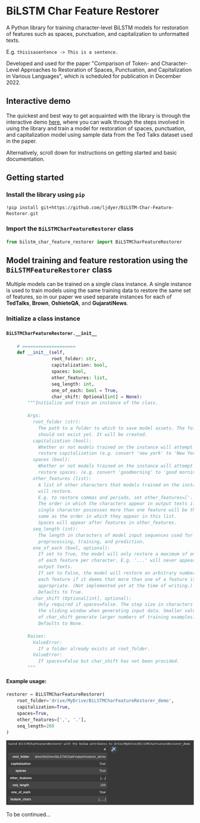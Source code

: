 # BiLSTM Char Feature Restorer

A Python library for training character-level BiLSTM models for restoration of features such as spaces, punctuation, and capitalization to unformatted texts.

E.g.
`thisisasentence -> This is a sentence.`

Developed and used for the paper "Comparison of Token- and Character-Level Approaches to Restoration of Spaces, Punctuation, and Capitalization in Various Languages", which is scheduled for publication in December 2022.

## Interactive demo

The quickest and best way to get acquainted with the library is through the interactive demo [here](https://colab.research.google.com/drive/1aS6_-5rX4TOaa-qHIBCSW07-xS7nihk4?usp=sharing), where you can walk through the steps involved in using the library and train a model for restoration of spaces, punctuation, and capitalization model using sample data from the Ted Talks dataset used in the paper.

Alternatively, scroll down for instructions on getting started and basic documentation.

## Getting started

### Install the library using `pip`

```
!pip install git+https://github.com/ljdyer/BiLSTM-Char-Feature-Restorer.git
```

### Import the `BiLSTMCharFeatureRestorer` class

```python
from bilstm_char_feature_restorer import BiLSTMCharFeatureRestorer
```

## Model training and feature restoration using the `BiLSTMFeatureRestorer` class

Multiple models can be trained on a single class instance. A single instance is used to train models using the same training data to restore the same set of features, so in our paper we used separate instances for each of **TedTalks**, **Brown**, **OshieteQA**, and **GujaratiNews**.

### Initialize a class instance

#### `BiLSTMCharFeatureRestorer.__init__`

```python
    # ====================
    def __init__(self,
                 root_folder: str,
                 capitalization: bool,
                 spaces: bool,
                 other_features: list,
                 seq_length: int,
                 one_of_each: bool = True,
                 char_shift: Optional[int] = None):
        """Initialize and train an instance of the class.

        Args:
          root_folder (str):
            The path to a folder to which to save model assets. The folder
            should not exist yet. It will be created.
          capitalization (bool):
            Whether or not models trained on the instance will attempt to
            restore capitalization (e.g. convert 'new york' to 'New York').
          spaces (bool):
            Whether or not models trained on the instance will attempt to
            restore spaces. (e.g. convert 'goodmorning' to 'good morning')
          other_features (list):
            A list of other characters that models trained on the instance
            will restore.
            E.g. to restore commas and periods, set other_features=['.', ','].
            The order in which the characters appear in output texts if a
            single character possesses more than one feature will be the
            same as the order in which they appear in this list.
            Spaces will appear after features in other_features.
          seq_length (int):
            The length in characters of model input sequences used for
            preprocessing, training, and prediction.
          one_of_each (bool, optional):
            If set to True, the model will only restore a maximum of one
            of each feature per character. E.g. '...' will never appear in
            output texts.
            If set to False, the model will restore an arbitrary number of
            each feature if it deems that more than one of a feature is
            appropriate. (Not implemented yet at the time of writing.)
            Defaults to True.
          char_shift (Optional[int], optional):
            Only required if spaces=False. The step size in characters for
            the sliding window when generating input data. Smaller values
            of char_shift generate larger numbers of training examples.
            Defaults to None.

        Raises:
          ValueError:
            If a folder already exists at root_folder.
          ValueError:
            If spaces=False but char_shift has not been provided.
        """
```

#### Example usage:

```python
restorer = BiLSTMCharFeatureRestorer(
    root_folder='drive/MyDrive/BiLSTMCharFeatureRestorer_demo',
    capitalization=True,
    spaces=True,
    other_features=[',', '.'],
    seq_length=200
)
```

<img src="readme-img/01-init.PNG"></img>

To be continued...